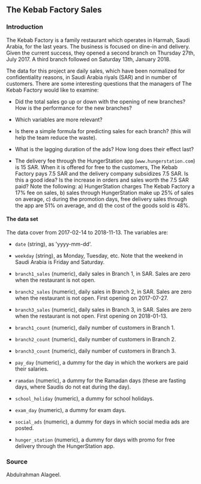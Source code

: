 ## The Kebab Factory Sales

### Introduction

The Kebab Factory is a family restaurant which operates in Harmah, Saudi Arabia, for the last years. The business is focused on dine-in and delivery. Given the current success, they opened a second branch on Thursday 27th, July 2017. A third branch followed on Saturday 13th, January 2018.

The data for this project are daily sales, which have been normalized for confidentiality reasons, in Saudi Arabia riyals (SAR) and in number of customers. There are some interesting questions that the managers of The Kebab Factory would like to examine:

* Did the total sales go up or down with the opening of new branches? How is the performance for the new branches?

* Which variables are more relevant?

* Is there a simple formula for predicting sales for each branch? (this will help the team reduce the waste).

* What is the lagging duration of the ads? How long does their effect last?

* The delivery fee through the HungerStation app (`www.hungerstation.com`) is 15 SAR. When it is offered for free to the customers, The Kebab Factory pays 7.5 SAR and the delivery company subsidizes 7.5 SAR. Is this a good idea? Is the increase in orders and sales worth the 7.5 SAR paid? Note the following: a) HungerStation charges The Kebab Factory a 17% fee on sales, b) sales through HungerStation make up 25% of sales on average, c) during the promotion days, free delivery sales through the app are 51% on average, and d) the cost of the goods sold is 48%.

#### The data set

The data cover from 2017-02-14 to 2018-11-13. The variables are:

* `date` (string), as 'yyyy-mm-dd'.

* `weekday` (string), as Monday, Tuesday, etc. Note that the weekend in Saudi Arabia is Friday and Saturday.

* `branch1_sales` (numeric), daily sales in Branch 1, in SAR. Sales are zero when the restaurant is not open.

* `branch2_sales` (numeric), daily sales in Branch 2, in SAR. Sales are zero when the restaurant is not open. First opening on 2017-07-27.

* `branch3_sales` (numeric), daily sales in Branch 3, in SAR. Sales are zero when the restaurant is not open. First opening on 2018-01-13.

* `branch1_count` (numeric), daily number of customers in Branch 1.

* `branch2_count` (numeric), daily number of customers in Branch 2.

* `branch3_count` (numeric), daily number of customers in Branch 3.

* `pay_day` (numeric), a dummy for the day in which the workers are paid their salaries.  

* `ramadan` (numeric), a dummy for the Ramadan days (these are fasting days, where Saudis do not eat during the day).

* `school_holiday` (numeric), a dummy for school holidays.

* `exam_day` (numeric), a dummy for exam days.

* `social_ads` (numeric), a dummy for days in which social media ads are posted.

* `hunger_station` (numeric), a dummy for days with promo for free delivery through the HungerStation app.

### Source

Abdulrahman	Alageel.
